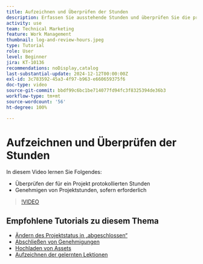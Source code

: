 ```yaml
---
title: Aufzeichnen und Überprüfen der Stunden
description: Erfassen Sie ausstehende Stunden und überprüfen Sie die protokollierten Stunden, bevor Sie ein Projekt schließen.
activity: use
team: Technical Marketing
feature: Work Management
thumbnail: log-and-review-hours.jpeg
type: Tutorial
role: User
level: Beginner
jira: KT-10136
recommendations: noDisplay,catalog
last-substantial-update: 2024-12-12T00:00:00Z
exl-id: 3c783592-45a3-4f97-b963-e660659375f6
doc-type: video
source-git-commit: bbdf99c6bc1be714077fd94fc3f8325394de36b3
workflow-type: tm+mt
source-wordcount: '56'
ht-degree: 100%

---
```


# Aufzeichnen und Überprüfen der Stunden

In diesem Video lernen Sie Folgendes:

* Überprüfen der für ein Projekt protokollierten Stunden
* Genehmigen von Projektstunden, sofern erforderlich

>[!VIDEO](https://video.tv.adobe.com/v/3441069/?quality=12&learn=on&enablevpops=1)

## Empfohlene Tutorials zu diesem Thema

* [Ändern des Projektstatus in „abgeschlossen“](/help/manage-work/projects/change-the-project-status.md)
* [Abschließen von Genehmigungen](/help/manage-work/close-a-project/complete-approvals.md)
* [Hochladen von Assets](/help/manage-work/close-a-project/upload-assets.md)
* [Aufzeichnen der gelernten Lektionen](/help/manage-work/close-a-project/lessons-learned-from-closing-a-project.md)
